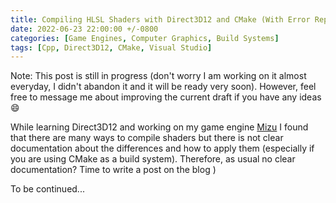```yaml
---
title: Compiling HLSL Shaders with Direct3D12 and CMake (With Error Report) [IN PROGRESS]
date: 2022-06-23 22:00:00 +/-0800
categories: [Game Engines, Computer Graphics, Build Systems]
tags: [Cpp, Direct3D12, CMake, Visual Studio]
---
```


Note: This post is still in progress (don't worry I am working on it almost everyday, I didn't abandon it and it will be ready very soon). However, feel free to message me about improving the current draft if you have any ideas :smile:

While learning Direct3D12 and working on my game engine [Mizu](https://github.com/TheSharpOwl/Mizu) I found that there are many ways to compile shaders but there is not clear documentation about the differences and how to apply them (especially if you are using CMake as a build system). Therefore, as usual no clear documentation? Time to write a post on the blog )

To be continued...